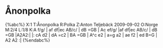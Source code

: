 # Ånonpolka

{%abc%}
X:1
T:Ånonpolka
R:Polka
Z:Anton Teljebäck 2009-09-02
O:Norge
M:2/4
L:1/8
K:A
f/g/ | af df|ec AB/c/ | dB =GB | Ac ef/g/ |af df|ec AB/c/ | dB =GB |A2A2:|
|: cA d2 | dA =c2 | BA =GB | A^c e2 | a=g a2 | ae f2 | ed B=G | A2 A2 :|
{%endabc%}

